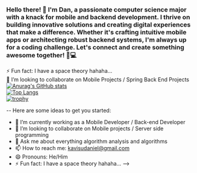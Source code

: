 ### Hello there! 👋 I'm Dan, a passionate computer science major with a knack for mobile and backend development. I thrive on building innovative solutions and creating digital experiences that make a difference. Whether it's crafting intuitive mobile apps or architecting robust backend systems, I'm always up for a coding challenge. Let's connect and create something awesome together! 🚀💻


⚡ Fun fact: I  have a space theory hahaha... <br>
👯 I’m looking to collaborate on Mobile Projects / Spring Back End Projects
[![Anurag's GitHub stats](https://github-readme-stats.vercel.app/api?username=dmwinzi&show_icons=true&theme=github_dark)]()<br>
[![Top Langs](https://github-readme-stats.vercel.app/api/top-langs/?username=dmwinzi&layout=compact&show_icons=true&theme=github_dark)](https://github.com/anuraghazra/github-readme-stats)<br>
[![trophy](https://github-profile-trophy.vercel.app/?username=dmwinzi&theme=darkhub)](https://github.com/ryo-ma/github-profile-trophy)


--
Here are some ideas to get you started:

- 🔭 I’m currently working as a Mobile Developer / Back-end Developer  
- 👯 I’m looking to collaborate on Mobile projects / Server side programming 
- 💬 Ask me about everything algorithm analysis and algorithms
- 📫 How to reach me:  kavisudaniel@gmail.com
- 😄 Pronouns: He/Him 
- ⚡ Fun fact: I  have a space theory hahaha...
-->
